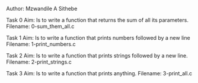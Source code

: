 Author: Mzwandile A Sithebe

Task 0
Aim: Is to write  a function that returns the sum of all its  parameters.
Filename: 0-sum_them_all.c

Task 1
Aim: Is to write a function that prints numbers followed by a new line
Filename: 1-print_numbers.c

Task 2
Aim: Is to write  a function that prints strings followed by a new line.
Filename: 2-print_strings.c

Task 3
Aim: Is to write a function that prints anything.
Filename: 3-print_all.c

